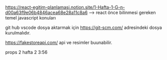 https://react-egitim-planlamasi.notion.site/1-Hafta-1-G-n-d00a63f9e06b4846acea68e28a11c8a6 --> react önce bilinmesi gereken temel javascript konuları

git hub vscode dosya aktarmak için https://git-scm.com/ adresindeki dosya kurulmalıdır.

https://fakestoreapi.com/ api ve resimler buunabilir.

props 2 hafta 2 3:56

